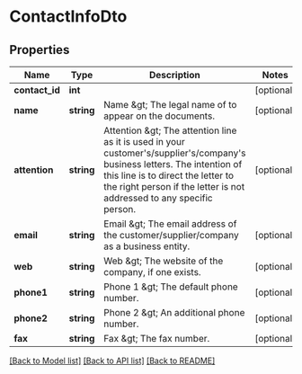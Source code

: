 # ContactInfoDto

## Properties
Name | Type | Description | Notes
------------ | ------------- | ------------- | -------------
**contact_id** | **int** |  | [optional] 
**name** | **string** | Name &amp;gt; The legal name of to appear on the documents. | [optional] 
**attention** | **string** | Attention &amp;gt; The attention line as it is used in your customer&#39;s/supplier&#39;s/company&#39;s business letters. The intention of this line is to direct the letter to the right person if the letter is not addressed to any specific person. | [optional] 
**email** | **string** | Email &amp;gt; The email address of the customer/supplier/company as a business entity. | [optional] 
**web** | **string** | Web &amp;gt; The website of the company, if one exists. | [optional] 
**phone1** | **string** | Phone 1 &amp;gt; The default phone number. | [optional] 
**phone2** | **string** | Phone 2 &amp;gt; An additional phone number. | [optional] 
**fax** | **string** | Fax &amp;gt; The fax number. | [optional] 

[[Back to Model list]](../README.md#documentation-for-models) [[Back to API list]](../README.md#documentation-for-api-endpoints) [[Back to README]](../README.md)


